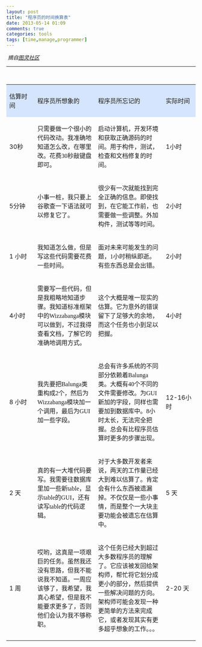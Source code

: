 ```yaml
---
layout: post
title: "程序员的时间换算表"
date: 2013-05-14 01:09
comments: true
categories: tools
tags: [time,manage,programmer] 
--- 
```


<div class="Section0">
<p class="p0">&nbsp;<i>摘自<a href="http://www.ituring.com.cn/">图灵社区</a></i></p>
<hr />
<p class="p0" style="text-align: center;">&nbsp;</p>
<table>
<tbody>
<tr style="background-color: #d6e5fe;">
<td valign="center" width="85">
<p class="p17">估算时间</p>
</td>
<td valign="center" width="209">
<p class="p17">程序员所想象的</p>
</td>
<td valign="center" width="269">
<p class="p17">程序员所忘记的</p>
</td>
<td valign="center" width="100">
<p class="p17">实际时间</p>
</td>
</tr>
<tr>
<td valign="center" width="85">
<p class="p16">30<span style="font-family: 'WenQuanYi Zen Hei';">秒</span></p>
</td>
<td valign="center" width="209">
<p class="p16">只需要做一个很小的代码改动。我准确地知道怎么改，在哪里改。花费<span style="font-family: 'Liberation Serif';">30</span><span style="font-family: 'WenQuanYi Zen Hei';">秒敲键盘即可。</span></p>
</td>
<td valign="center" width="269">
<p class="p16">启动计算机，开发环境和获取正确源码的时间。用于构件，测试，检查和文档修复的时间。</p>
</td>
<td valign="center" width="100">
<p class="p16">1<span style="font-family: 'WenQuanYi Zen Hei';">小时</span></p>
</td>
</tr>
<tr>
<td valign="center" width="85">
<p class="p16">5<span style="font-family: 'WenQuanYi Zen Hei';">分钟</span></p>
</td>
<td valign="center" width="209">
<p class="p16">小事一桩，我只要上谷歌查一下语法就可以修复它了。</p>
</td>
<td valign="center" width="269">
<p class="p16">很少有一次就能找到完全正确的信息。即使找到，在它能工作前，也需要做一些调整。外加构件，测试等等时间。</p>
</td>
<td valign="center" width="100">
<p class="p16">2<span style="font-family: 'WenQuanYi Zen Hei';">小时</span></p>
</td>
</tr>
<tr>
<td valign="center" width="85">
<p class="p16">1&nbsp;<span style="font-family: 'WenQuanYi Zen Hei';">小时</span></p>
</td>
<td valign="center" width="209">
<p class="p16">我知道怎么做，但是写这些代码需要花费一些时间。</p>
</td>
<td valign="center" width="269">
<p class="p16">面对未来可能发生的问题，<span style="font-family: 'Liberation Serif';">1</span><span style="font-family: 'WenQuanYi Zen Hei';">小时稍纵即逝。有些东西总是会出错。</span></p>
</td>
<td valign="center" width="100">
<p class="p16">2<span style="font-family: 'WenQuanYi Zen Hei';">小时</span></p>
</td>
</tr>
<tr>
<td valign="center" width="85">
<p class="p16">4<span style="font-family: 'WenQuanYi Zen Hei';">小时</span></p>
</td>
<td valign="center" width="209">
<p class="p16">需要写一些代码，但是我粗略地知道步骤。我知道标准框架中的<span style="font-family: 'Liberation Serif';">Wizzabanga</span><span style="font-family: 'WenQuanYi Zen Hei';">模块可以做到，不过我得查看文档，了解它的准确地调用方式。</span></p>
</td>
<td valign="center" width="269">
<p class="p16">这个大概是唯一现实的估算。它为意外的错误留下了足够大的余地，而这个任务也小到足以把握。</p>
</td>
<td valign="center" width="100">
<p class="p16">4<span style="font-family: 'WenQuanYi Zen Hei';">小时</span></p>
</td>
</tr>
<tr>
<td valign="center" width="85">
<p class="p16">8&nbsp;<span style="font-family: 'WenQuanYi Zen Hei';">小时</span></p>
</td>
<td valign="center" width="209">
<p class="p16">我先要把<span style="font-family: 'Liberation Serif';">Balunga</span><span style="font-family: 'WenQuanYi Zen Hei';">类重构成</span><span style="font-family: 'Liberation Serif';">2</span><span style="font-family: 'WenQuanYi Zen Hei';">个，然后为</span><span style="font-family: 'Liberation Serif';">Wizzabanga</span><span style="font-family: 'WenQuanYi Zen Hei';">模块加一个调用，最后为</span><span style="font-family: 'Liberation Serif';">GUI</span><span style="font-family: 'WenQuanYi Zen Hei';">加一些字段。</span></p>
</td>
<td valign="center" width="269">
<p class="p16">总会有许多系统的不同部分依赖着<span style="font-family: 'Liberation Serif';">Balunga</span><span style="font-family: 'WenQuanYi Zen Hei';">类。大概有</span><span style="font-family: 'Liberation Serif';">40</span><span style="font-family: 'WenQuanYi Zen Hei';">个不同的文件需要修改。为</span><span style="font-family: 'Liberation Serif';">GUI</span><span style="font-family: 'WenQuanYi Zen Hei';">新加的字段，同样也需要加到数据库中。</span><span style="font-family: 'Liberation Serif';">8</span><span style="font-family: 'WenQuanYi Zen Hei';">小时太长，无法完全把握。总会有比程序员估算时更多的步骤出现。</span></p>
</td>
<td valign="center" width="100">
<p class="p16">12-16<span style="font-family: 'WenQuanYi Zen Hei';">小时</span></p>
</td>
</tr>
<tr>
<td valign="center" width="85">
<p class="p16">2&nbsp;<span style="font-family: 'WenQuanYi Zen Hei';">天</span></p>
</td>
<td valign="center" width="209">
<p class="p16">真的有一大堆代码要写。我需要往数据库里加一些新<span style="font-family: 'Liberation Serif';">table</span><span style="font-family: 'WenQuanYi Zen Hei';">，显示</span><span style="font-family: 'Liberation Serif';">table</span><span style="font-family: 'WenQuanYi Zen Hei';">的</span><span style="font-family: 'Liberation Serif';">GUI</span><span style="font-family: 'WenQuanYi Zen Hei';">，还有读写</span><span style="font-family: 'Liberation Serif';">table</span><span style="font-family: 'WenQuanYi Zen Hei';">的代码逻辑。</span></p>
</td>
<td valign="center" width="269">
<p class="p16">对于大多数开发者来说，两天的工作量已经大到难以估算了。肯定会有什么东西被遗漏掉。不仅仅是一些小事情，而是整个一大块主要功能会被遗忘在估算中。</p>
</td>
<td valign="center" width="100">
<p class="p16">5&nbsp;<span style="font-family: 'WenQuanYi Zen Hei';">天</span></p>
</td>
</tr>
<tr>
<td valign="center" width="85">
<p class="p16">1&nbsp;<span style="font-family: 'WenQuanYi Zen Hei';">周</span></p>
</td>
<td valign="center" width="209">
<p class="p16">哎哟，这真是一项艰巨的任务。虽然我还没有思路，但我不能说我不知道。一周应该够了，我希望，我真心希望，但是我不能要求更多了，否则他们会认为我不够称职。</p>
</td>
<td valign="center" width="269">
<p class="p16">这个任务已经大到超过大多数程序员的理解了。它应该被发回给架构师，帮忙将它划分成更小的部分，然后提供一些解决问题的方向。架构师可能会发现一种更简单的方法来完成它，或者发现其实有更多超乎想象的工作。。。</p>
</td>
<td valign="center" width="100">
<p class="p16">2-20&nbsp;<span style="font-family: 'WenQuanYi Zen Hei';">天</span></p>
</td>
</tr>
</tbody>
</table>
<p class="p15">&nbsp;</p>
</div>